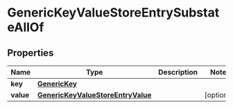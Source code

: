 

# GenericKeyValueStoreEntrySubstateAllOf


## Properties

| Name | Type | Description | Notes |
|------------ | ------------- | ------------- | -------------|
|**key** | [**GenericKey**](GenericKey.md) |  |  |
|**value** | [**GenericKeyValueStoreEntryValue**](GenericKeyValueStoreEntryValue.md) |  |  [optional] |



